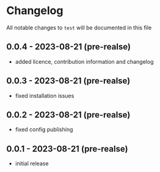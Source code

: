 # Changelog

All notable changes to `test` will be documented in this file

## 0.0.4 - 2023-08-21 (pre-realse)

- added licence, contribution information and changelog

## 0.0.3 - 2023-08-21 (pre-realse)

- fixed installation issues


## 0.0.2 - 2023-08-21 (pre-realse)

- fixed config publishing

## 0.0.1 - 2023-08-21 (pre-realse)

- initial release